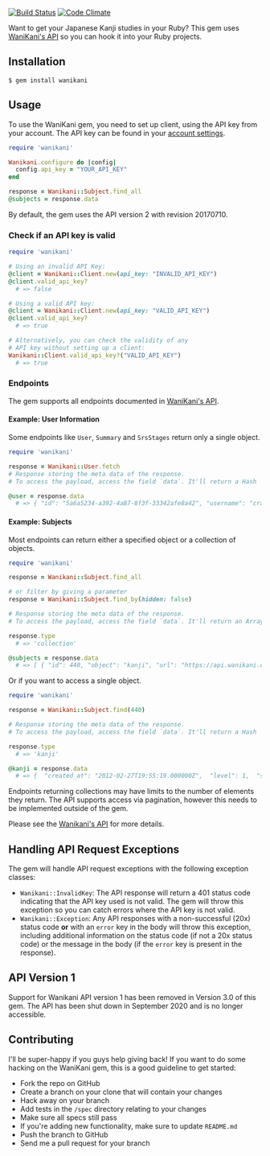 [![Build Status](https://circleci.com/gh/dennmart/wanikani-gem.svg?style=svg)](https://circleci.com/gh/dennmart/wanikani-gem) [![Code Climate](https://codeclimate.com/github/dennmart/wanikani-gem.png)](https://codeclimate.com/github/dennmart/wanikani-gem)

Want to get your Japanese Kanji studies in your Ruby? This gem uses [WaniKani's API](https://docs.api.wanikani.com) so you can hook it into your Ruby projects.

## Installation
```
$ gem install wanikani
```

## Usage

To use the WaniKani gem, you need to set up client, using the API key from your account. The API key can be found in your [account settings](https://www.wanikani.com/settings/personal_access_tokens).

```ruby
require 'wanikani'

Wanikani.configure do |config|
  config.api_key = "YOUR_API_KEY"
end

response = Wanikani::Subject.find_all
@subjects = response.data

```

By default, the gem uses the API version 2 with revision 20170710.


### Check if an API key is valid

```ruby
require 'wanikani'

# Using an invalid API Key:
@client = Wanikani::Client.new(api_key: "INVALID_API_KEY")
@client.valid_api_key?
  # => false

# Using a valid API key:
@client = Wanikani::Client.new(api_key: "VALID_API_KEY")
@client.valid_api_key?
  # => true

# Alternatively, you can check the validity of any
# API key without setting up a client:
Wanikani::Client.valid_api_key?("VALID_API_KEY")
  # => true
```

### Endpoints

The gem supports all endpoints documented in [WaniKani's API](https://docs.api.wanikani.com).

#### Example: User Information

Some endpoints like `User`, `Summary` and `SrsStages` return only a
single object.

```ruby
require 'wanikani'

response = Wanikani::User.fetch
# Response storing the meta data of the response.
# To access the payload, access the field `data`. It'll return a Hash

@user = response.data
  # => { "id": "5a6a5234-a392-4a87-8f3f-33342afe8a42", "username": "crabigator", "level": 25, "profile_url": "https://www.wanikani.com/users/crabigator", "started_at": "2012-05-11T00:52:18.958466Z", "current_vacation_started_at": null, "subscription": { "active": true, "type": "recurring", "max_level_granted": 60, "period_ends_at": "2018-12-11T13:32:19.485748Z" }, "preferences": { "default_voice_actor_id": 1, "lessons_autoplay_audio": false, "lessons_batch_size": 5, "lessons_presentation_order": "ascending_level_then_subject", "reviews_autoplay_audio": false, "reviews_display_srs_indicator": true } }

```

#### Example: Subjects

Most endpoints can return either a specified object or a collection of objects.

```ruby
require 'wanikani'

response = Wanikani::Subject.find_all

# or filter by giving a parameter
response = Wanikani::Subject.find_by(hidden: false)

# Response storing the meta data of the response.
# To access the payload, access the field `data`. It'll return an Array for collections

response.type
  # => 'collection'

@subjects = response.data
  # => [ { "id": 440, "object": "kanji", "url": "https://api.wanikani.com/v2/subjects/440", "data_updated_at": "2018-03-29T23:14:30.805034Z", "data": {  "created_at": "2012-02-27T19:55:19.000000Z",  "level": 1,  "slug": "一",  "hidden_at": null,  "document_url": "https://www.wanikani.com/kanji/%E4%B8%80",  "characters": "一",  "meanings": [  {  "meaning": "One",  "primary": true,  "accepted_answer": true  }  ],  "readings": [  {  "type": "onyomi",  "primary": true,  "accepted_answer": true,  "reading": "いち"  },  {  "type": "kunyomi",  "primary": false,  "accepted_answer": false,  "reading": "ひと"  },  {  "type": "nanori",  "primary": false,  "accepted_answer": false,  "reading": "かず"  }  ],  "component_subject_ids": [  1  ],  "amalgamation_subject_ids": [  56,  88,  91  ],  "visually_similar_subject_ids": [],  "meaning_mnemonic": "Lying on the <radical>ground</radical> is something that looks just like the ground, the number <kanji>One</kanji>. Why is this One lying down? It's been shot by the number two. It's lying there, bleeding out and dying. The number One doesn't have long to live.",  "meaning_hint": "To remember the meaning of <kanji>One</kanji>, imagine yourself there at the scene of the crime. You grab <kanji>One</kanji> in your arms, trying to prop it up, trying to hear its last words. Instead, it just splatters some blood on your face. \"Who did this to you?\" you ask. The number One points weakly, and you see number Two running off into an alleyway. He's always been jealous of number One and knows he can be number one now that he's taken the real number one out.",  "reading_mnemonic": "As you're sitting there next to <kanji>One</kanji>, holding him up, you start feeling a weird sensation all over your skin. From the wound comes a fine powder (obviously coming from the special bullet used to kill One) that causes the person it touches to get extremely <reading>itchy</reading> (いち)",  "reading_hint": "Make sure you feel the ridiculously <reading>itchy</reading> sensation covering your body. It climbs from your hands, where you're holding the number <kanji>One</kanji> up, and then goes through your arms, crawls up your neck, goes down your body, and then covers everything. It becomes uncontrollable, and you're scratching everywhere, writhing on the ground. It's so itchy that it's the most painful thing you've ever experienced (you should imagine this vividly, so you remember the reading of this kanji).",  "lesson_position": 2 } } ]

```

Or if you want to access a single object.

```ruby
require 'wanikani'

response = Wanikani::Subject.find(440)

# Response storing the meta data of the response.
# To access the payload, access the field `data`. It'll return a Hash

response.type
  # => 'kanji'

@kanji = response.data
  # => {  "created_at": "2012-02-27T19:55:19.000000Z",  "level": 1,  "slug": "一",  "hidden_at": null,  "document_url": "https://www.wanikani.com/kanji/%E4%B8%80",  "characters": "一",  "meanings": [  {  "meaning": "One",  "primary": true,  "accepted_answer": true  }  ],  "readings": [  {  "type": "onyomi",  "primary": true,  "accepted_answer": true,  "reading": "いち"  },  {  "type": "kunyomi",  "primary": false,  "accepted_answer": false,  "reading": "ひと"  },  {  "type": "nanori",  "primary": false,  "accepted_answer": false,  "reading": "かず"  }  ],  "component_subject_ids": [  1  ],  "amalgamation_subject_ids": [  56,  88,  91  ],  "visually_similar_subject_ids": [],  "meaning_mnemonic": "Lying on the <radical>ground</radical> is something that looks just like the ground, the number <kanji>One</kanji>. Why is this One lying down? It's been shot by the number two. It's lying there, bleeding out and dying. The number One doesn't have long to live.",  "meaning_hint": "To remember the meaning of <kanji>One</kanji>, imagine yourself there at the scene of the crime. You grab <kanji>One</kanji> in your arms, trying to prop it up, trying to hear its last words. Instead, it just splatters some blood on your face. \"Who did this to you?\" you ask. The number One points weakly, and you see number Two running off into an alleyway. He's always been jealous of number One and knows he can be number one now that he's taken the real number one out.",  "reading_mnemonic": "As you're sitting there next to <kanji>One</kanji>, holding him up, you start feeling a weird sensation all over your skin. From the wound comes a fine powder (obviously coming from the special bullet used to kill One) that causes the person it touches to get extremely <reading>itchy</reading> (いち)",  "reading_hint": "Make sure you feel the ridiculously <reading>itchy</reading> sensation covering your body. It climbs from your hands, where you're holding the number <kanji>One</kanji> up, and then goes through your arms, crawls up your neck, goes down your body, and then covers everything. It becomes uncontrollable, and you're scratching everywhere, writhing on the ground. It's so itchy that it's the most painful thing you've ever experienced (you should imagine this vividly, so you remember the reading of this kanji).",  "lesson_position": 2 }
```

Endpoints returning collections may have limits to the number of elements
they return. The API supports access via pagination, however this needs to
be implemented outside of the gem.

Please see the [Wanikani's API](https://docs.api.wanikani.com/20170710/#pagination)
for more details.

## Handling API Request Exceptions

The gem will handle API request exceptions with the following exception classes:

- `Wanikani::InvalidKey`: The API response will return a 401 status code indicating that the API key used is not valid. The gem will throw this exception so you can catch errors where the API key is not valid.
- `Wanikani::Exception`: Any API responses with a non-successful (20x) status code **or** with an `error` key in the body will throw this exception, including additional information on the status code (if not a 20x status code) or the message in the body (if the `error` key is present in the response).

## API Version 1

Support for Wanikani API version 1 has been removed in Version 3.0 of this gem. The API has been shut down in September 2020 and is no longer accessible.

## Contributing

I'll be super-happy if you guys help giving back! If you want to do some hacking on the WaniKani gem, this is a good guideline to get started:

* Fork the repo on GitHub
* Create a branch on your clone that will contain your changes
* Hack away on your branch
* Add tests in the `/spec` directory relating to your changes
* Make sure all specs still pass
* If you're adding new functionality, make sure to update `README.md`
* Push the branch to GitHub
* Send me a pull request for your branch
